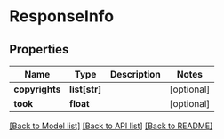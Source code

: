 # ResponseInfo

## Properties
Name | Type | Description | Notes
------------ | ------------- | ------------- | -------------
**copyrights** | **list[str]** |  | [optional] 
**took** | **float** |  | [optional] 

[[Back to Model list]](../README.md#documentation-for-models) [[Back to API list]](../README.md#documentation-for-api-endpoints) [[Back to README]](../README.md)


